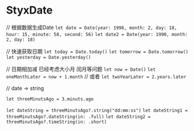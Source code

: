# StyxDate
// 根据数据生成Date
`let date = Date(year: 1998, month: 2, day: 18, hour: 15, minute: 58, second: 56)`
`let date2 = Date(year: 1990, month: 2, day: 18)`

// 快速获取日期
`let today = Date.today()`
`let tomorrow = Date.tomorrow()`
`let yesterday = Date.yesterday()`

// 日期相加减 已经考虑大小月 闰月等问题
`let now = Date()`
`let oneMonthLater = now + 1.month`
// 或者
`let twoYearLater = 2.years.later`

// date -> string

`let threeMinutsAgo = 3.minuts.ago`

`let dateString = threeMinutsAgo?.string("dd:mm:ss")`
`let dateString1 = threeMinutsAgo?.dateString(in: .full)`
`let dateString2 = threeMinutsAgo?.timeString(in: .short)`
